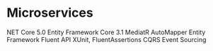 # Microservices

NET Core 5.0
Entity Framework Core 3.1
MediatR
AutoMapper
Entity Framework Fluent API
XUnit, FluentAssertions
CQRS
Event Sourcing
